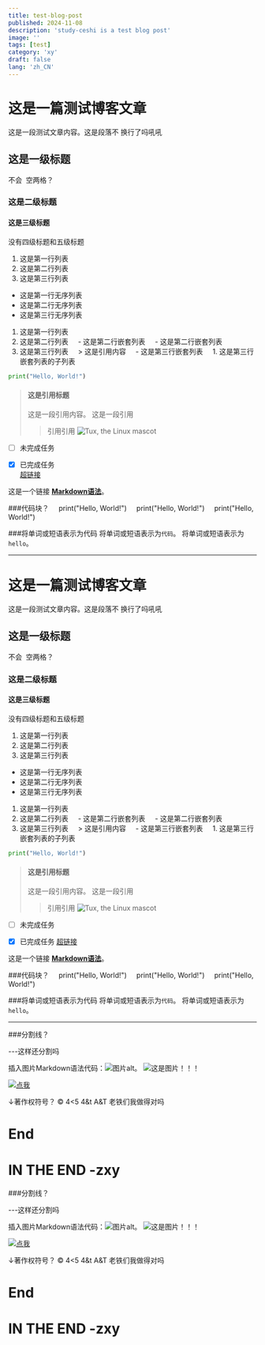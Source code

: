 ```yaml
---
title: test-blog-post
published: 2024-11-08
description: 'study-ceshi is a test blog post'
image: ''
tags: [test]
category: 'xy'
draft: false
lang: 'zh_CN'
---
```



# 这是一篇测试博客文章
这是一段测试文章内容。这是段落不
换行了吗吼吼
## 这是一级标题
不会  空两格？
### 这是二级标题
#### 这是三级标题
没有四级标题和五级标题

1. 这是第一行列表
2. 这是第二行列表
3. 这是第三行列表

- 这是第一行无序列表
- 这是第二行无序列表
- 这是第三行无序列表

1. 这是第一行列表
2. 这是第二行列表
    - 这是第二行嵌套列表
    - 这是第二行嵌套列表
3. 这是第三行列表
    > 这是引用内容
    - 这是第三行嵌套列表
    1. 这是第三行嵌套列表的子列表

```python
print("Hello, World!")
```

>#### 这是引用标题
>这是一段引用内容。
> 这是一段引用
>>引用引用
![Tux, the Linux mascot](/assets/images/tux.png)

- [ ] 未完成任务
- [x] 已完成任务  
[超链接](https://www.baidu.com)


这是一个链接 **[Markdown语法](https://markdown.com.cn "最好的markdown教程")**。

###代码块？
    print("Hello, World!")
    print("Hello, World!")
    print("Hello, World!")

###将单词或短语表示为代码
将单词或短语表示为`代码`。
将单词或短语表示为`hello`。

---
# 这是一篇测试博客文章
这是一段测试文章内容。这是段落不
换行了吗吼吼
## 这是一级标题
不会  空两格？
### 这是二级标题
#### 这是三级标题
没有四级标题和五级标题

1. 这是第一行列表
2. 这是第二行列表
3. 这是第三行列表

- 这是第一行无序列表
- 这是第二行无序列表
- 这是第三行无序列表

1. 这是第一行列表
2. 这是第二行列表
    - 这是第二行嵌套列表
    - 这是第二行嵌套列表
3. 这是第三行列表
    > 这是引用内容
    - 这是第三行嵌套列表
    1. 这是第三行嵌套列表的子列表

```python
print("Hello, World!")
```

>#### 这是引用标题
>这是一段引用内容。
> 这是一段引用
>>引用引用
![Tux, the Linux mascot](/assets/images/tux.png)

- [ ] 未完成任务
- [x] 已完成任务
[超链接](https://www.baidu.com)


这是一个链接 **[Markdown语法](https://markdown.com.cn "最好的markdown教程")**。

###代码块？
    print("Hello, World!")
    print("Hello, World!")
    print("Hello, World!")

###将单词或短语表示为代码
将单词或短语表示为`代码`。
将单词或短语表示为`hello`。

---

###分割线？

---这样还分割吗

插入图片Markdown语法代码：![图片alt](图片链接 "图片title")。
![这是图片！！！](/assets/img/philly-magic-garden.jpg "Magic Gardens")


[![点我](/assets/img/shiprock.jpg "Shiprock")](https://markdown.com.cn)

↓著作权符号？
&copy;
4<5
4&t
A&amp;T 老铁们我做得对吗

End
===

IN THE END -zxy
==========

###分割线？

---这样还分割吗

插入图片Markdown语法代码：![图片alt](图片链接 "图片title")。
![这是图片！！！](/assets/img/philly-magic-garden.jpg "Magic Gardens")


[![点我](/assets/img/shiprock.jpg "Shiprock")](https://markdown.com.cn)

↓著作权符号？
&copy;
4<5
4&t
A&amp;T 老铁们我做得对吗

End
===

IN THE END -zxy
==========